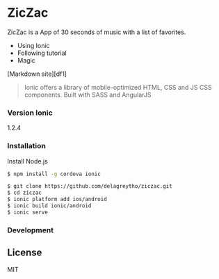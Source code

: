 

# ZicZac

ZicZac is a App of 30 seconds of music with a list of favorites.

  - Using Ionic
  - Following tutorial
  - Magic

[Markdown site][df1]

> Ionic offers a library of mobile-optimized HTML, CSS and JS CSS components.
>Built with SASS and AngularJS


### Version Ionic
1.2.4



### Installation

Install Node.js

```sh
$ npm install -g cordova ionic
```

```sh
$ git clone https://github.com/delagreytho/ziczac.git
$ cd ziczac
$ ionic platform add ios/android
$ ionic build ionic/android
$ ionic serve    
```


### Development




License
----
MIT



   [dill]: <https://github.com/joemccann/dillinger>
   [thinkster]: <https://thinkster.io/>
